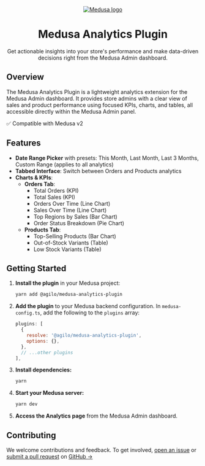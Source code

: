 <p align="center">
  <a href="https://www.medusajs.com">
    <img alt="Medusa logo" src="https://user-images.githubusercontent.com/59018053/229103726-e5b529a3-9b3f-4970-8a1f-c6af37f087bf.svg">
  </a>
</p>
<h1 align="center">
  Medusa Analytics Plugin
</h1>

<p align="center">
  Get actionable insights into your store's performance and make data-driven decisions right from the Medusa Admin dashboard.
</p>

## Overview

The Medusa Analytics Plugin is a lightweight analytics extension for the Medusa Admin dashboard. It provides store admins with a clear view of sales and product performance using focused KPIs, charts, and tables, all accessible directly within the Medusa Admin panel.

✅ Compatible with Medusa v2

## Features

- **Date Range Picker** with presets: This Month, Last Month, Last 3 Months, Custom Range (applies to all analytics)
- **Tabbed Interface**: Switch between Orders and Products analytics
- **Charts & KPIs**:
  - **Orders Tab**:
    - Total Orders (KPI)
    - Total Sales (KPI)
    - Orders Over Time (Line Chart)
    - Sales Over Time (Line Chart)
    - Top Regions by Sales (Bar Chart)
    - Order Status Breakdown (Pie Chart)
  - **Products Tab**:
    - Top-Selling Products (Bar Chart)
    - Out-of-Stock Variants (Table)
    - Low Stock Variants (Table)

## Getting Started

1. **Install the plugin** in your Medusa project:
   ```bash
   yarn add @agilo/medusa-analytics-plugin
   ```
2. **Add the plugin** to your Medusa backend configuration. In `medusa-config.ts`, add the following to the `plugins` array:

   ```js
   plugins: [
     {
       resolve: '@agilo/medusa-analytics-plugin',
       options: {},
     },
     // ...other plugins
   ],
   ```

3. **Install dependencies:**
   ```bash
   yarn
   ```
4. **Start your Medusa server:**
   ```bash
   yarn dev
   ```
5. **Access the Analytics page** from the Medusa Admin dashboard.

## Contributing

We welcome contributions and feedback.
To get involved, [open an issue](https://github.com/Agilo/medusa-analytics-plugin/issues) or [submit a pull request](https://github.com/Agilo/medusa-analytics-plugin/pulls) on [GitHub →](https://github.com/Agilo/medusa-analytics-plugin)
